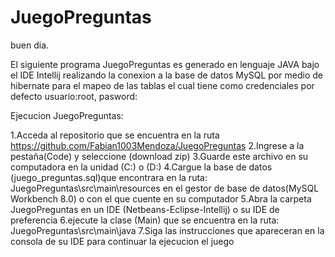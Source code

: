 # JuegoPreguntas

buen dia.

El siguiente programa JuegoPreguntas es generado en lenguaje JAVA bajo el IDE Intellij
realizando la conexion a la base de datos MySQL por medio de hibernate para el mapeo de las tablas el cual tiene como credenciales por defecto
usuario:root, pasword: 



Ejecucion JuegoPreguntas:

1.Acceda al repositorio que se encuentra en la ruta https://github.com/Fabian1003Mendoza/JuegoPreguntas
2.Ingrese a la pestaña(Code) y seleccione (download zip)
3.Guarde este archivo en su computadora en la unidad  (C:)  o  (D:)
4.Cargue la base de datos (juego_preguntas.sql)que encontrara en la ruta: JuegoPreguntas\src\main\resources
  en el gestor de base de datos(MySQL Workbench 8.0) o con el que cuente en su computador
5.Abra la carpeta JuegoPreguntas en un IDE (Netbeans-Eclipse-Intellij) o su IDE de preferencia
6.ejecute la clase (Main) que se encuentra en la ruta: JuegoPreguntas\src\main\java
7.Siga las instrucciones que apareceran en la consola de su IDE para continuar la ejecucion el juego

